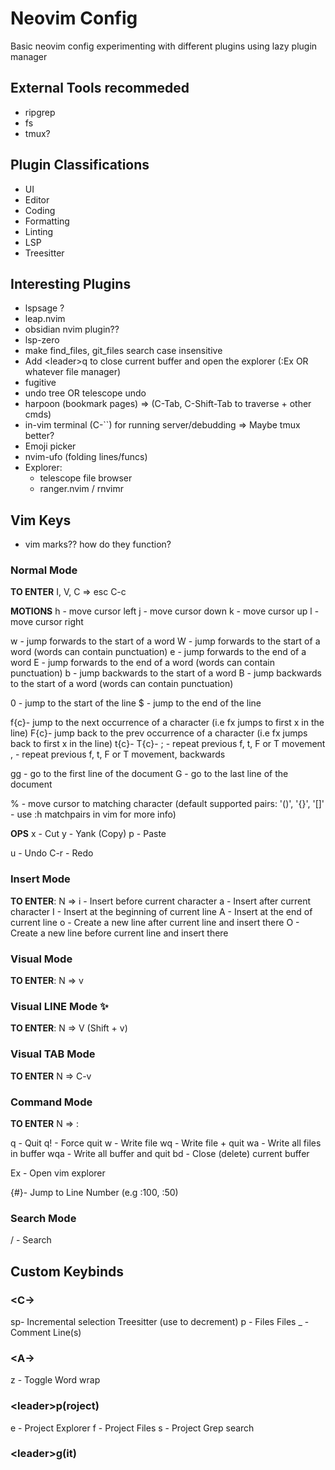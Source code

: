 # Neovim Config

Basic neovim config experimenting with different plugins using lazy plugin manager

## External Tools recommeded

- ripgrep
- fs
- tmux?

## Plugin Classifications

- UI
- Editor
- Coding
- Formatting
- Linting
- LSP
- Treesitter

## Interesting Plugins

- lspsage ?
- leap.nvim
- obsidian nvim plugin??
- lsp-zero
- make find_files, git_files search case insensitive
- Add \<leader>q to close current buffer and open the explorer (:Ex OR whatever file manager) 
- fugitive
- undo tree OR telescope undo
- harpoon (bookmark pages) => (C-Tab, C-Shift-Tab to traverse + other cmds)
- in-vim terminal (C-``) for running server/debudding => Maybe tmux better?
- Emoji picker
- nvim-ufo (folding lines/funcs)
- Explorer:
    - telescope file browser
    - ranger.nvim / rnvimr

## Vim Keys

- vim marks?? how do they function?

### Normal Mode

**TO ENTER**
I, V, C =>
    esc
    C-c

**MOTIONS**
h   - move cursor left
j   - move cursor down
k   - move cursor up
l   - move cursor right 

w   - jump forwards to the start of a word
W   - jump forwards to the start of a word (words can contain punctuation)
e   - jump forwards to the end of a word
E   - jump forwards to the end of a word (words can contain punctuation)
b   - jump backwards to the start of a word
B   - jump backwards to the start of a word (words can contain punctuation) 

0   - jump to the start of the line 
$   - jump to the end of the line 

f{c}- jump to the next occurrence of a character (i.e fx jumps to first x in the line)
F{c}- jump back to the prev occurrence of a character (i.e fx jumps back to first x in the line)
t{c}- 
T{c}-
;   - repeat previous f, t, F or T movement 
,   - repeat previous f, t, F or T movement, backwards

gg  - go to the first line of the document
G   - go to the last line of the document 

%   - move cursor to matching character (default supported pairs: '()', '{}', '[]' - use :h matchpairs in vim for more info) 

**OPS**
x   - Cut
y   - Yank (Copy)
p   - Paste

u   - Undo
C-r - Redo

### Insert Mode

**TO ENTER**:
N => 
    i   - Insert before current character
    a   - Insert after current character
    I   - Insert at the beginning of current line
    A   - Insert at the end of current line
    o   - Create a new line after current line and insert there
    O   - Create a new line before current line and insert there


### Visual Mode

**TO ENTER**:
N => v

### Visual LINE Mode ✨

**TO ENTER**:
N => V (Shift + v)

### Visual TAB Mode

**TO ENTER**
N => C-v

### Command Mode

**TO ENTER**
N => :

q   - Quit
q!  - Force quit
w   - Write file
wq  -  Write file + quit
wa  - Write all files in buffer
wqa - Write all buffer and quit
bd  - Close (delete) current buffer

Ex - Open vim explorer

{#}- Jump to Line Number (e.g :100, :50)

### Search Mode

/   - Search

## Custom Keybinds

### \<C->

sp- Incremental selection Treesitter (use <bs> to decrement) 
p - Files Files
_ - Comment Line(s) 

### \<A->

z - Toggle Word wrap

### \<leader>p(roject)

e  - Project Explorer
f  - Project Files
s  - Project Grep search

### \<leader>g(it)

